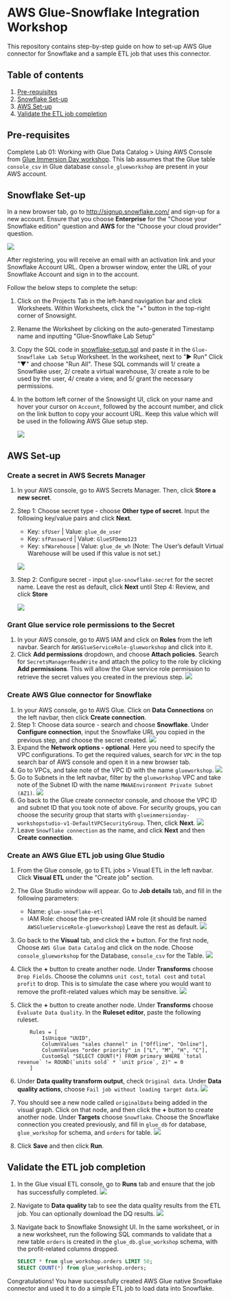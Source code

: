 # AWS Glue-Snowflake Integration Workshop

This repository contains step-by-step guide on how to set-up AWS Glue connector for Snowflake and a sample ETL job that uses this connector.

## Table of contents
1. [Pre-requisites](#pre-requisites)
1. [Snowflake Set-up](#snowflake-set-up)
1. [AWS Set-up](#aws-setup)
1. [Validate the ETL job completion](#validate-the-etl-job-completion)

## Pre-requisites

Complete Lab 01: Working with Glue Data Catalog > Using AWS Console from [Glue Immersion Day workshop](https://catalog.us-east-1.prod.workshops.aws/workshops/ee59d21b-4cb8-4b3d-a629-24537cf37bb5/en-US). This lab assumes that the Glue table `console_csv` in Glue database `console_glueworkshop` are present in your AWS account.

## Snowflake Set-up

In a new browser tab, go to http://signup.snowflake.com/ and sign-up for a new account. Ensure that you choose **Enterprise** for the "Choose your Snowflake edition" question and **AWS** for the "Choose your cloud provider" question.

![](images/snowflake-signup.png)

After registering, you will receive an email with an activation link and your Snowflake Account URL. Open a browser window, enter the URL of your Snowflake Account and sign in to the account.

Follow the below steps to complete the setup:
1. Click on the Projects Tab in the left-hand navigation bar and click Worksheets. Within Worksheets, click the "+" button in the   top-right corner of Snowsight.
1. Rename the Worksheet by clicking on the auto-generated Timestamp name and inputting "Glue-Snowflake Lab Setup"
1. Copy the SQL code in [snowflake-setup.sql](./snowflake-setup.sql) and paste it in the `Glue-Snowflake Lab Setup` Worksheet. In the worksheet, next to "► Run" Click "▼" and choose "Run All". These SQL commands will 1/ create a Snowflake user, 2/ create a virtual warehouse, 3/ create a role to be used by the user, 4/ create a view, and 5/ grant the necessary permissions.
1. In the bottom left corner of the Snowsight UI, click on your name and hover your cursor on `Account`, followed by the account number, and click on the link button to copy your account URL. Keep this value which will be used in the following AWS Glue setup step.

    ![](images/snowflake-account-url.png)

## AWS Set-up

### Create a secret in AWS Secrets Manager

1. In your AWS console, go to AWS Secrets Manager. Then, click **Store a new secret**.
1. Step 1: Choose secret type - choose **Other type of secret**. Input the following key/value pairs and click **Next**.
    * Key: `sfUser` | Value: `glue_de_user`
    * Key: `sfPassword` | Value: `GlueSFDemo123`
    * Key: `sfWarehouse` | Value: `glue_de_wh` (Note: The User’s default Virtual Warehouse will be used if this value is not set.)

    ![](images/sm-create-secret-1.png)

1. Step 2: Configure secret - input `glue-snowflake-secret` for the secret name. Leave the rest as default, click **Next** until Step 4: Review, and click **Store**

    ![](images/sm-create-secret-2.png)

### Grant Glue service role permissions to the Secret

1. In your AWS console, go to AWS IAM and click on **Roles** from the left navbar. Search for `AWSGlueServiceRole-glueworkshop` and click into it.
1. Click **Add permissions** dropdown, and choose **Attach policies**. Search for `SecretsManagerReadWrite` and attach the policy to the role by clicking **Add permissions**. This will allow the Glue service role permission to retrieve the secret values you created in the previous step.
    ![](images/iam-attach-sm-policy.png)

### Create AWS Glue connector for Snowflake

1. In your AWS console, go to AWS Glue. Click on **Data Connections** on the left navbar, then click **Create connection**.
1. Step 1: Choose data source - search and choose **Snowflake**. Under **Configure connection**, input the Snowflake URL you copied in the previous step, and choose the secret created.
    ![](images/glue-create-connector-1.png)
1. Expand the **Network options - optional**. Here you need to specify the VPC configurations. To get the required values, search for `VPC` in the top search bar of AWS console and open it in a new browser tab.
1. Go to VPCs, and take note of the VPC ID with the name `glueworkshop`.
    ![](images/vpcs.png)
1. Go to Subnets in the left navbar, filter by the `glueworkshop` VPC and take note of the Subnet ID with the name `MWAAEnvironment Private Subnet (AZ1)`.
    ![](images/subnets.png)
1. Go back to the Glue create connector console, and choose the VPC ID and subnet ID that you took note of above. For security groups, you can choose the security group that starts with `glueimmersionday-workshopstudio-v1-DefaultVPCSecurityGroup`. Then, click **Next**.
    ![](images/glue-create-connector-2.png)
1. Leave `Snowflake connection` as the name, and click **Next** and then **Create connection**.


### Create an AWS Glue ETL job using Glue Studio

1. From the Glue console, go to ETL jobs > Visual ETL in the left navbar. Click **Visual ETL** under the "Create job" section.
1. The Glue Studio window will appear. Go to **Job details** tab, and fill in the following parameters:
    - Name: `glue-snowflake-etl`
    - IAM Role: choose the pre-created IAM role (it should be named `AWSGlueServiceRole-glueworkshop`)
    Leave the rest as default.
    ![](images/glue-create-job-1.png)

1. Go back to the **Visual** tab, and click the **+** button. For the first node, Choose `AWS Glue Data Catalog` and click on the node. Choose `console_glueworkshop` for the Database, `console_csv` for the Table.
    ![](images/glue-create-job-2.png)

1. Click the **+** button to create another node. Under **Transforms** choose `Drop Fields`. Choose the columns `unit cost`, `total cost` and `total profit` to drop. This is to simulate the case where you would want to remove the profit-related values which may be sensitive.
    ![](images/glue-create-job-3.png)

1. Click the **+** button to create another node. Under **Transforms** choose `Evaluate Data Quality`. In the **Ruleset editor**, paste the following ruleset.
    ```
        Rules = [
            IsUnique "UUID",
            ColumnValues "sales channel" in ["Offline", "Online"],
            ColumnValues "order priority" in ["L", "M", "H", "C"],
            CustomSql "SELECT COUNT(*) FROM primary WHERE `total revenue` != ROUND(`units sold` * `unit price`, 2)" = 0
        ]
    ```

1. Under **Data quality transform output**, check `Original data`. Under **Data quality actions**, choose `Fail job without loading target data`. 
    ![](images/glue-create-job-4.png)

1. You should see a new node called `originalData` being added in the visual graph. Click on that node, and then click the **+** button to create another node. Under **Targets** choose `Snowflake`. Choose the Snowflake connection you created previously, and fill in `glue_db` for database, `glue_workshop` for schema, and `orders` for table.
    ![](images/glue-create-job-5.png)

1. Click **Save** and then click **Run**.

## Validate the ETL job completion

1. In the Glue visual ETL console, go to **Runs** tab and ensure that the job has successfully completed.
    ![](images/glue-job-status.png)

1. Navigate to **Data quality** tab to see the data quality results from the ETL job. You can optionally download the DQ results.
    ![](images/glue-dq-results.png)

1. Navigate back to Snowflake Snowsight UI. In the same worksheet, or in a new worksheet, run the following SQL commands to validate that a new table `orders` is created in the `glue_db.glue_workshop` schema, with the profit-related columns dropped.

    ```sql
    SELECT * from glue_workshop.orders LIMIT 50;
    SELECT COUNT(*) from glue_workshop.orders;
    ```

Congratulations! You have successfully created AWS Glue native Snowflake connector and used it to do a simple ETL job to load data into Snowflake.
